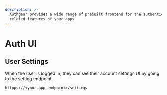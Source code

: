```yaml
---
description: >-
  Authgear provides a wide range of prebuilt frontend for the authentication
  related features of your apps
---
```


# Auth UI

## User Settings

When the user is logged in, they can see their account settings UI by going to the setting endpoint.

`httpps://<your_app_endpoint>/settings`



